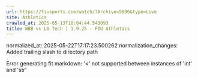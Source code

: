 ```yaml
---
url: https://fiusports.com/watch/?Archive=5906&type=Live
site: Athletics
crawled_at: 2025-05-13T10:04:44.543093
title: WBB vs LA Tech | 1.9.25 - FIU Athletics
---
```

normalized_at: 2025-05-22T17:17:23.500262
normalization_changes: Added trailing slash to directory path

Error generating fit markdown: '<' not supported between instances of 'int' and 'str'